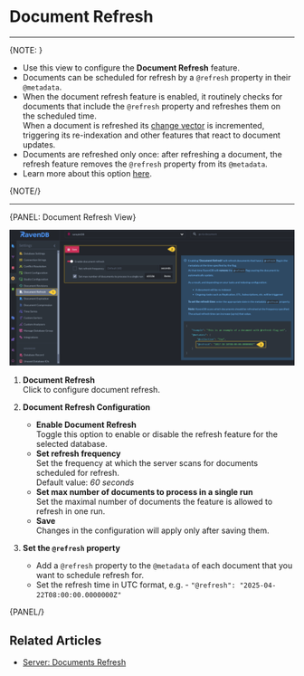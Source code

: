 ﻿# Document Refresh
---

{NOTE: }

* Use this view to configure the **Document Refresh** feature.  
* Documents can be scheduled for refresh by a `@refresh` property in their `@metadata`.  
* When the document refresh feature is enabled, it routinely checks for documents that 
  include the `@refresh` property and refreshes them on the scheduled time.  
  When a document is refreshed its [change vector](../../server/clustering/replication/change-vector) 
  is incremented, triggering its re-indexation and other features that react to document updates.  
* Documents are refreshed only once: after refreshing a document, the refresh feature removes 
  the `@refresh` property from its `@metadata`.  
* Learn more about this option [here](../../../server/extensions/refresh).  

{NOTE/}

---

{PANEL: Document Refresh View}

![Document Refresh View](images/document-refresh.png "Document Refresh View")

1. **Document Refresh**  
   Click to configure document refresh.

2. **Document Refresh Configuration**  
    * **Enable Document Refresh**  
      Toggle this option to enable or disable the refresh feature for the selected database.  
    * **Set refresh frequency**  
      Set the frequency at which the server scans for documents scheduled for refresh.  
      Default value: _60 seconds_
    * **Set max number of documents to process in a single run**  
      Set the maximal number of documents the feature is allowed to refresh in one run.  
    * **Save**  
      Changes in the configuration will apply only after saving them.  

3. **Set the `@refresh` property**  
   * Add a `@refresh` property to the `@metadata` of each document that you want to schedule refresh for.  
   * Set the refresh time in UTC format, e.g. - `"@refresh": "2025-04-22T08:00:00.0000000Z"`  

{PANEL/}

## Related Articles

- [Server: Documents Refresh](../../../server/extensions/refresh)  
